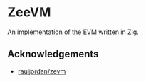 # ZeeVM

An implementation of the EVM written in Zig.

## Acknowledgements

- [rauljordan/zevm](https://github.com/rauljordan/zevm)